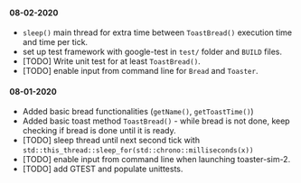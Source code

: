 #### 08-02-2020
- `sleep()` main thread for extra time between `ToastBread()` execution time and time per tick.
- set up test framework with google-test in `test/` folder and `BUILD` files.
- [TODO] Write unit test for at least `ToastBread()`.
- [TODO] enable input from command line for `Bread` and `Toaster`.
#### 08-01-2020
* Added basic bread functionalities (`getName()`, `getToastTime()`)
* Added basic toast method `ToastBread()` - while bread is not done, keep checking if bread is done until it is ready.
* [TODO] sleep thread until next second tick with `std::this_thread::sleep_for(std::chrono::milliseconds(x))`
* [TODO] enable input from command line when launching toaster-sim-2.
* [TODO] add GTEST and populate unittests.
